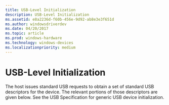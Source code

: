 ```yaml
---
title: USB-Level Initialization
description: USB-Level Initialization
ms.assetid: e8a2236d-f60b-456e-9d92-ab8e3e3f651d
ms.author: windowsdriverdev
ms.date: 04/20/2017
ms.topic: article
ms.prod: windows-hardware
ms.technology: windows-devices
ms.localizationpriority: medium
---
```


# USB-Level Initialization





The host issues standard USB requests to obtain a set of standard USB descriptors for the device. The relevant portions of those descriptors are given below. See the USB Specification for generic USB device initialization.

 

 






